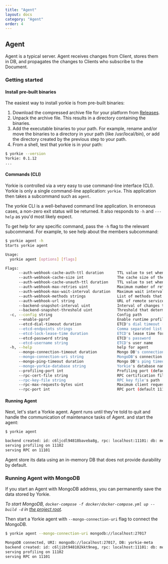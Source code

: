 ```yaml
---
title: "Agent"
layout: docs
category: "Agent"
order: 4
---
```


## Agent

Agent is a typical server. Agent receives changes from Client, stores them in DB, and propagates the changes to Clients who subscribe to the Document.

### Getting started

#### Install pre-built binaries

The easiest way to install yorkie is from pre-built binaries:

1. Download the compressed archive file for your platform from [Releases](https://github.com/yorkie-team/yorkie/releases).
2. Unpack the archive file. This results in a directory containing the binaries.
3. Add the executable binaries to your path. For example, rename and/or move the binaries to a directory in your path (like /usr/local/bin), or add the directory created by the previous step to your path.
4. From a shell, test that yorkie is in your path:
```bash
$ yorkie --version
Yorkie: 0.1.12
...
```

#### Commands (CLI)

Yorkie is controlled via a very easy to use command-line interface (CLI). Yorkie is only a single command-line application: `yorkie`. This application then takes a subcommand such as `agent`.

The yorkie CLI is a well-behaved command line application. In erroneous cases, a non-zero exit status will be returned. It also responds to `-h` and `---help` as you'd most likely expect.

To get help for any specific command, pass the `-h` flag to the relevant subcommand. For example, to see help about the members subcommand:

```bash
$ yorkie agent -h
Starts yorkie agent

Usage:
  yorkie agent [options] [flags]

Flags:
      --auth-webhook-cache-auth-ttl duration      TTL value to set when caching authorized webhook response. (default 10s)
      --auth-webhook-cache-size int               The cache size of the authorization webhook. (default 5000)
      --auth-webhook-cache-unauth-ttl duration    TTL value to set when caching unauthorized webhook response. (default 10s)
      --auth-webhook-max-retries uint             Maximum number of retries for an authorization webhook. (default 10)
      --auth-webhook-max-wait-interval duration   Maximum wait interval for authorization webhook. (default 3s)
      --auth-webhook-methods strings              List of methods that require authorization checks. If no value is specified, all methods will be checked.
      --auth-webhook-url string                   URL of remote service to query authorization
      --backend-snapshot-interval uint            Interval of changes to create a snapshot (default 100)
      --backend-snapshot-threshold uint           Threshold that determines if changes should be sent with snapshot when the number of changes is greater than this value. (default 500)
  -c, --config string                             Config path
      --enable-pprof                              Enable runtime profiling data via HTTP server.
      --etcd-dial-timeout duration                ETCD's dial timeout (default 5s)
      --etcd-endpoints strings                    Comma separated list of etcd endpoints
      --etcd-lock-lease-time duration             ETCD's lease time for lock (default 30s)
      --etcd-password string                      ETCD's password
      --etcd-username string                      ETCD's user name
  -h, --help                                      help for agent
      --mongo-connection-timeout duration         Mongo DB's connection timeout (default 5s)
      --mongo-connection-uri string               MongoDB's connection URI
      --mongo-ping-timeout duration               Mongo DB's ping timeout (default 5s)
      --mongo-yorkie-database string              Yorkie's database name in MongoDB (default "yorkie-meta")
      --profiling-port int                        Profiling port (default 11102)
      --rpc-cert-file string                      RPC certification file's path
      --rpc-key-file string                       RPC key file's path
      --rpc-max-requests-bytes uint               Maximum client request size in bytes the server will accept. (default 4194304)
      --rpc-port int                              RPC port (default 11101)
```

#### Running Agent

Next, let's start a Yorkie agent. Agent runs until they're told to quit and handle the communication of maintenance tasks of Agent. and start the agent:

```bash
$ yorkie agent

backend created: id: c6ljcdl94818baveba8g, rpc: localhost:11101: db: memory
serving profiling on 11102
serving RPC on 11101
```

Agent store its data using an in-memory DB that does not provide durability by default.

### Running Agent with MongoDB

If you start an Agent with MongoDB address, you can permanently save the data stored by Yorkie.

*To start MongoDB, `docker-compose -f docker/docker-compose.yml up --build -d` in [the project root](https://github.com/yorkie-team/yorkie).*

Then start a Yorkie agent with `--mongo-connection-uri` flag to connect the MongoDB.

```bash
$ yorkie agent --mongo-connection-uri mongodb://localhost:27017

MongoDB connected, URI: mongodb://localhost:27017, DB: yorkie-meta
backend created: id: c6ljibt948102kkt9neg, rpc: localhost:11101: db: mongodb://localhost:27017
serving profiling on 11102
serving RPC on 11101
```

